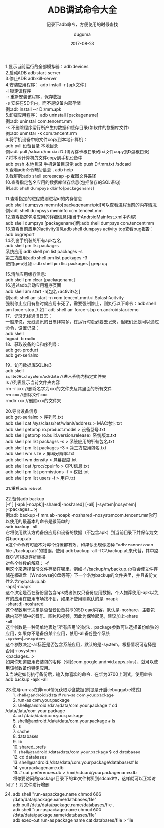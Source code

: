﻿---
layout:     post
title:      ADB调试命令大全
subtitle:   记录下adb命令，方便使用的时候查找
date:       2017-08-23
author:     duguma
header-img: img/article-bg.jpg
top: false
catalog: true
tags:
    - 工具命令
    - adb调试
---

1.显示当前运行的全部模拟器：adb devices  
2.启动ADB    adb start-server  
3.停止ADB   adb kill-server  
4.安装应用程序：      adb install -r [apk文件]  
-l 锁定该程序    
-r 重新安装该程序，保存数据    
-s 安装在SD卡内，而不是设备内部存储  
例:adb install --r D:\mm.apk  
5.卸载应用程序：  adb uninstall [packagename]  
例:adb uninstall com.tencent.mm  
-k  不删除程序运行所产生的数据和缓存目录(如软件的数据库文件)  
例:adb uninstall -k com.tencent.mm  
6.将手机设备中的文件copy到本地计算机：         
adb pull 设备目录 本地目录  
例:adb pull /sdcard/mm.txt D:\(讲内存卡根目录的txt文件copy到D盘根目录)  
7.将本地计算机的文件copy到手机设备中     
adb push 本地目录 手机设备目录例:adb push D:\mm.txt /sdcard  
8.查看adb命令帮助信息：adb help  
9.截屏例:adb shell screencap -p 截图文件路径  
10.查看指定包名应用的数据库储存信息(包括储存的SQL语句)  
例:adb shell dumpsys dbinfo[packagename]  

11.查看指定的进程或则进程id的内存信息    
adb shell dumpsys meminfo[packagename/pid]可以查看进程当前的内存情况  
例:adb shell dumpsys meminfo com.tencent.mm  
12.查看指定包名应用的详细信息(相当于AndroidMainfest.xml中内容)  
adb shell dumpsys [packagename]例:adb shell dumpsys com.tencent.mm  
13.查看当前应用的activity信息adb shell dumpsys activity top查看bug报告：   
adb bugreport   
14.列出手机装的所有apk包名  
adb shell pm list packages  
系统应用:adb shell pm list packages -s  
第三方应用:adb shell pm list packages -3  
使用grep过滤 :adb shell pm list packages | grep qq  

15.清除应用缓存信息:  
adb shell pm clear [packagename]  
16.通过adb启动应用程序页面  
adb shell am start -n[包名+activity名]  
例:adb shell am start -n com.tencent.mm/.ui.SplashAcitvity  
强制停止应用有些时候应用卡死了，需要强制停止，则执行以下命令：adb shell am force-stop <packagename>// 如：adb shell am force-stop cn.androidstar.demo  
17、记录无线通讯日志：      
一般来说，无线通讯的日志非常多，在运行时没必要去记录，但我们还是可以通过命令，设置记录：   
    adb shell   
    logcat -b radio  
18、获取设备的ID和序列号：  
     adb get-product   
     adb get-serialno  

19、访问数据库SQLite3     
    adb shell   
    sqlite3#cd system/sd/data //进入系统内指定文件夹     
ls //列表显示当前文件夹内容   
rm -r xxx //删除名字为xxx的文件夹及其里面的所有文件   
rm xxx //删除文件xxx   
rmdir xxx //删除xxx的文件夹  
 
20.导出设备信息    
adb get-serialno > 序列号.txt  
adb shell cat /sys/class/net/wlan0/address > MAC地址.txt  
adb shell getprop ro.product.model > 设备型号.txt  
adb shell getprop ro.build.version.release> 系统版本.txt  
adb shell pm list packages -s > 系统应用的所有包名.txt  
adb shell pm list packages -3 > 第三方应用包名.txt  
adb shell wm size > 屏幕分辨率.txt  
adb shell wm density > 屏幕密度.txt  
adb shell cat /proc/cpuinfo > CPU信息.txt  
adb shell pm list permissions -f > 权限.txt  
adb shell pm list users -f > 用户.txt  

21.重启adb reboot   

22.备份adb backup     
[-f <file>] [-apk|-noapk][-shared|-noshared] [-all] [-system|nosystem] [<packages...>]  
例:adb backup -f mm.ab -noapk -noshared -nosystemcom.tencent.mm你可以使用的最基本的命令是很简单的  
adb backup -all  
它将使用默认方式备份应用和设备的数据（不包含apk）到当前目录下并保存为文件backup.ab  
※这个命令有可能不对每个设置都有效，如果你出现像这种 "adb: cannot open file ./backup.ab"的错误，使用 adb backup -all -fC:\backup.ab来代替，其中路径C:\可根据喜好替换  
对各个参数的解释：
-f <file>  
用这个来选择备份文件存储在哪里，例如-f /backup/mybackup.ab将会使文件存储在根磁盘（Windows的C盘等等）下一个名为backup的文件夹里，并且备份文件名为mybackup.ab  
-apk|-noapk  
这个决定是否在备份里包含apk或者仅仅只备份应用数据，个人推荐使用-apk以免有的应用在应用市场找不到，如果不使用则默认的是-noapk  
-shared|-noshared  
这个参数用于决定是否备份设备共享的SD card内容，默认是-noshare，主要包括内部存储中的音乐、图片和视频，因此为保险起见，建议加上-share  
-all  
这个参数是一种简单地表达“所有应用”的说法，package参数可以选择备份单独的应用，如果你不是备份某个应用，使用-all备份整个系统  
-system|-nosystem  
这个参数决定-all标签是否包含系统应用，默认的是-system，根据情况可选择是否用-nosystem  
<packages...>  
如果你知道应用安装包的名称（例如com.google.android.apps.plus），就可以使用该参数备份特定应用。  
3.当决定如何执行备份后，输入你喜欢的命令，在华为G700上测试，使用命令  
adb backup -apk -all      
  
23.使用run-as在非root情况获取沙盒数据(前提是开启debuggable模式)      
   &nbsp;   &nbsp;    &nbsp;  1.   shell@android:/data # run-as com.your.package     
   &nbsp;   &nbsp;    &nbsp;  2.   run-as com.your.package     
   &nbsp;   &nbsp;    &nbsp;  3.   shell@android:/data/data/com.your.package  # cd /data/data/com.your.package      
  &nbsp;   &nbsp;    &nbsp;   4.  cd /data/data/com.your.package     
   &nbsp;   &nbsp;    &nbsp;  5.  shell@android:/data/data/com.your.package # ls      
   &nbsp;   &nbsp;    &nbsp;  6.  ls      
  &nbsp;   &nbsp;    &nbsp;   7.  cache      
   &nbsp;   &nbsp;    &nbsp;  8.  databases     
 &nbsp;   &nbsp;    &nbsp;    9.  lib       
   &nbsp;   &nbsp;    &nbsp;  10. shared_prefs      
   &nbsp;   &nbsp;    &nbsp;  11. shell@android:/data/data/com.your.package $ cd databases      
  &nbsp;   &nbsp;    &nbsp;   12. cd databases      
  &nbsp;   &nbsp;    &nbsp;   13. shell@android:/data/data/com.your.package/databases# ls      
  &nbsp;   &nbsp;    &nbsp;   14. yourpackagename.db      
  &nbsp;   &nbsp;    &nbsp;   15. # cat preferences.db > /mnt/sdcard/yourpackagename.db        
&nbsp;   &nbsp;  &nbsp; 将你要访问的package目录下的db文件拷贝到sdcard中，这样就可以正常访问了！ 对文件进行增删      

24. adb shell "run-aspackage.name chmod 666 /data/data/package.name/databases/file"      
    adb pull /data/data/package.name/databases/file .    
    adb shell "run-aspackage.name chmod 600 /data/data/package.name/databases/file"      
    adb exec-out run-as package.name cat databases/file > file     